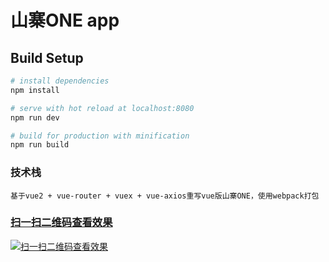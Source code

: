 # 山寨ONE app


## Build Setup

``` bash
# install dependencies
npm install

# serve with hot reload at localhost:8080
npm run dev

# build for production with minification
npm run build
```

### 技术栈
```
基于vue2 + vue-router + vuex + vue-axios重写vue版山寨ONE，使用webpack打包
```
### [扫一扫二维码查看效果](http://chijinqukong.top)
 [![扫一扫二维码查看效果](http://qr.api.cli.im/qr?data=http%253A%252F%252Fchijinqukong.top&level=H&transparent=false&bgcolor=%23ffffff&forecolor=%23000000&blockpixel=12&marginblock=1&logourl=&size=280&kid=cliim&key=656aa82ef3207220e6f5042c73dddd88)](http://chijinqukong.top)